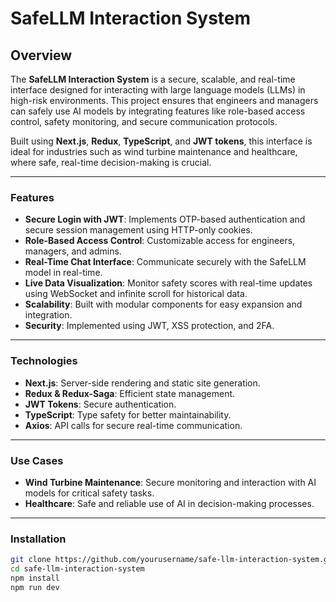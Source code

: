 # SafeLLM Interaction System

## Overview

The **SafeLLM Interaction System** is a secure, scalable, and real-time interface designed for interacting with large language models (LLMs) in high-risk environments. This project ensures that engineers and managers can safely use AI models by integrating features like role-based access control, safety monitoring, and secure communication protocols.

Built using **Next.js**, **Redux**, **TypeScript**, and **JWT tokens**, this interface is ideal for industries such as wind turbine maintenance and healthcare, where safe, real-time decision-making is crucial.

---

### Features

- **Secure Login with JWT**: Implements OTP-based authentication and secure session management using HTTP-only cookies.
- **Role-Based Access Control**: Customizable access for engineers, managers, and admins.
- **Real-Time Chat Interface**: Communicate securely with the SafeLLM model in real-time.
- **Live Data Visualization**: Monitor safety scores with real-time updates using WebSocket and infinite scroll for historical data.
- **Scalability**: Built with modular components for easy expansion and integration.
- **Security**: Implemented using JWT, XSS protection, and 2FA.

---

### Technologies

- **Next.js**: Server-side rendering and static site generation.
- **Redux & Redux-Saga**: Efficient state management.
- **JWT Tokens**: Secure authentication.
- **TypeScript**: Type safety for better maintainability.
- **Axios**: API calls for secure real-time communication.

---

### Use Cases

- **Wind Turbine Maintenance**: Secure monitoring and interaction with AI models for critical safety tasks.
- **Healthcare**: Safe and reliable use of AI in decision-making processes.

---

### Installation

```bash
git clone https://github.com/yourusername/safe-llm-interaction-system.git
cd safe-llm-interaction-system
npm install
npm run dev
